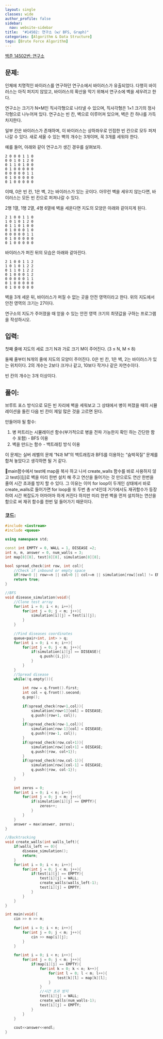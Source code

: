 ```yaml
---
layout: single
classes: wide
author_profile: false
sidebar:
  nav: website-sidebar
title:  "#14502: 연구소 (w/ BFS, Graph)"
categories: [Algorithm & Data Structure]
tags: [Brute Force Algorithm]
---
```


[백준 14502번: 연구소](https://www.acmicpc.net/problem/14502)

## 문제:

인체에 치명적인 바이러스를 연구하던 연구소에서 바이러스가 유출되었다. 다행히 바이러스는 아직 퍼지지 않았고, 바이러스의 확산을 막기 위해서 연구소에 벽을 세우려고 한다.

연구소는 크기가 N×M인 직사각형으로 나타낼 수 있으며, 직사각형은 1×1 크기의 정사각형으로 나누어져 있다. 연구소는 빈 칸, 벽으로 이루어져 있으며, 벽은 칸 하나를 가득 차지한다.

일부 칸은 바이러스가 존재하며, 이 바이러스는 상하좌우로 인접한 빈 칸으로 모두 퍼져나갈 수 있다. 새로 세울 수 있는 벽의 개수는 3개이며, 꼭 3개를 세워야 한다.

예를 들어, 아래와 같이 연구소가 생긴 경우를 살펴보자.

```
2 0 0 0 1 1 0
0 0 1 0 1 2 0
0 1 1 0 1 0 0
0 1 0 0 0 0 0
0 0 0 0 0 1 1
0 1 0 0 0 0 0
0 1 0 0 0 0 0
```

이때, 0은 빈 칸, 1은 벽, 2는 바이러스가 있는 곳이다. 아무런 벽을 세우지 않는다면, 바이러스는 모든 빈 칸으로 퍼져나갈 수 있다.

2행 1열, 1행 2열, 4행 6열에 벽을 세운다면 지도의 모양은 아래와 같아지게 된다.

```
2 1 0 0 1 1 0
1 0 1 0 1 2 0
0 1 1 0 1 0 0
0 1 0 0 0 1 0
0 0 0 0 0 1 1
0 1 0 0 0 0 0
0 1 0 0 0 0 0
```

바이러스가 퍼진 뒤의 모습은 아래와 같아진다.

```
2 1 0 0 1 1 2
1 0 1 0 1 2 2
0 1 1 0 1 2 2
0 1 0 0 0 1 2
0 0 0 0 0 1 1
0 1 0 0 0 0 0
0 1 0 0 0 0 0
```

벽을 3개 세운 뒤, 바이러스가 퍼질 수 없는 곳을 안전 영역이라고 한다. 위의 지도에서 안전 영역의 크기는 27이다.

연구소의 지도가 주어졌을 때 얻을 수 있는 안전 영역 크기의 최댓값을 구하는 프로그램을 작성하시오.

## 입력:

첫째 줄에 지도의 세로 크기 N과 가로 크기 M이 주어진다. (3 ≤ N, M ≤ 8)

둘째 줄부터 N개의 줄에 지도의 모양이 주어진다. 0은 빈 칸, 1은 벽, 2는 바이러스가 있는 위치이다. 2의 개수는 2보다 크거나 같고, 10보다 작거나 같은 자연수이다.

빈 칸의 개수는 3개 이상이다.

## 풀이:

브루트 포스 방식으로 모든 빈 자리에 벽을 세워보고 그 상태에서 병이 퍼졌을 때의 시뮬레이션을 돌린 다음 빈 칸이 제일 많은 것을 고르면 된다.

만들어야 될 함수:

1. 병 퍼트리는 시뮬레이션 함수(부가적으로 병을 전파 가능한지 확인 하는 간단한 함수 포함) - BFS 이용
2. 벽을 만드는 함수 - 백트래킹 방식 이용

이 문제는 실버 레벨의 문제 “N과 M”의 백트래킹과 BFS를 이용하는 “숨박꼭질” 문제를 합쳐 놓았다고 생각하면 될 거 같다.

🔎main함수에서 test에 map을 복사 하고 나서 create_walls 함수를 바로 사용하지 않고 test[i][j]로 벽을 미리 한번 설치 해 주고 연산을 들어가는 것 만으로도 연산 한번을 줄여 시간 초과를 방지 할 수 있다. 그 이유는 이미 for loop이 두개인 상태에서 바로 create_walls로 들어가면 for loop을 또 두번 총 n^4인데 거기에서도 재귀함수가 등장하여 시간 복잡도가 어마어마 하게 커진다 하지만 미리 한번 벽을 먼저 설치하는 연산을 함으로 써 재귀 함수를 한번 덜 들어가기 때문이다.

### 코드:

```cpp
#include <iostream>
#include <queue>

using namespace std;

const int EMPTY = 0, WALL = 1, DISEASE =2; 
int n, m, answer = 0, num_walls = 3;
int map[8][8], test[8][8], simulation[8][8];

bool spread_check(int row, int col){
	//Check if inbound or empty space
	if(row<0 || row>=n || col<0 || col>=m || simulation[row][col] != EMPTY) return false;
	return true;
}

//BFS
void disease_simulation(void){
	//Clone test array
	for(int i = 0; i < n; i++){
		for(int j = 0; j < m; j++){
			simulation[i][j] = test[i][j];
		}
	}
	
	//Find diseases coordinates
	queue<pair<int, int> > q;
	for(int i = 0; i < n; i++){
		for(int j = 0; j < m; j++){
			if(simulation[i][j] == DISEASE){
				q.push({i,j});
			}
		}
	}
	//Spread disease
	while(!q.empty()){
		
		int row = q.front().first;
		int col = q.front().second;
		q.pop();
		 
		if(spread_check(row+1,col)){
			simulation[row+1][col] = DISEASE;
			q.push({row+1, col});
		}
		if(spread_check(row-1,col)){
			simulation[row-1][col] = DISEASE;
			q.push({row-1, col});
		}
		if(spread_check(row,col+1)){
			simulation[row][col+1] = DISEASE;
			q.push({row, col+1});			
		}
		if(spread_check(row,col-1)){
			simulation[row][col-1] = DISEASE;
			q.push({row, col-1});			
		}
	}
	
	int zeros = 0;
	for(int i = 0; i < n; i++){
		for(int j = 0; j < m; j++){
			if(simulation[i][j] == EMPTY){
				zeros++;
			}
		}
	}
	answer = max(answer, zeros);
}

//Backtracking
void create_walls(int walls_left){
	if(walls_left == 0){
		disease_simulation();
		return;
	}
	for(int i = 0; i < n; i++){
		for(int j = 0; j < m; j++){
			if(test[i][j] == EMPTY){
				test[i][j] = WALL;
				create_walls(walls_left-1);
				test[i][j] = EMPTY;
			}
		}
	}
}

int main(void){
	cin >> n >> m;
	
	for(int i = 0; i < n; i++){
		for(int j = 0; j < m; j++){
			cin >> map[i][j];
		}
	}
	
	for(int i = 0; i < n; i++){
		for(int j = 0; j < m; j++){
			if(map[i][j] == EMPTY){
				for(int k = 0; k < n; k++){
					for(int l = 0; l < m; l++){
						test[k][l] = map[k][l];
					}
				}
				//시간 초과 방지 
				test[i][j] = WALL;
				create_walls(num_walls-1);
				test[i][j] = EMPTY;
			}
		}
	}
	
	cout<<answer<<endl;
}
```
